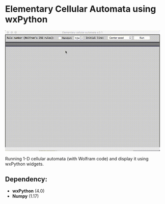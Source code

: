 # Elementary Cellular Automata using wxPython

![ECA Demo](ecaDemo.gif)

Running 1-D cellular automata (with Wolfram code) and display it using wxPython widgets.

## Dependency:
- **wxPython** (4.0)
- **Numpy** (1.17)

